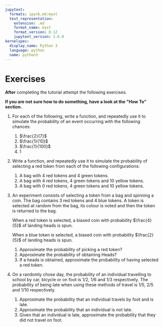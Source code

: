 ```yaml
---
jupytext:
  formats: ipynb,md:myst
  text_representation:
    extension: .md
    format_name: myst
    format_version: 0.12
    jupytext_version: 1.6.0
kernelspec:
  display_name: Python 3
  language: python
  name: python3
---
```


# Exercises

**After** completing the tutorial attempt the following exercises.

**If you are not sure how to do something, have a look at the "How To" section.**

1. For each of the following, write a function, and repeatedly use it to simulate
   the probability of an event occurring with the following chances:
   1. $\frac{2}{7}$
   2. $\frac{1}{10}$
   3. $\frac{1}{100}$
   4. $1$
2. Write a function, and repeatedly use it to simulate the probability of
   selecting a red token from each of the following configurations:
   1. A bag with 4 red tokens and 4 green tokens.
   2. A bag with 4 red tokens, 4 green tokens and 10 yellow tokens.
   3. A bag with 0 red tokens, 4 green tokens and 10 yellow tokens.
3. An experiment consists of selecting a token from a bag and spinning a coin. The bag contains 3 red tokens and 4 blue tokens. A token is selected at random from the bag, its colour is noted and then the token is returned to the bag.

   When a red token is selected, a biased coin with probability $\frac{4}{5}$ of landing heads is spun.

   When a blue token is selected, a biased coin with probability $\frac{2}{5}$ of landing heads is spun.

   1. Approximate the probability of picking a red token?
   2. Approximate the probability of obtaining Heads?
   3. If a heads is obtained, approximate the probability of having selected a red token.

4. On a randomly chose day, the probability of an individual travelling to school by car, bicycle or on foot is $1/2$, $1/6$ and $1/3$ respectively. The probability of being late when using these methods of travel is $1/5$, $2/5$ and $1/10$ respectively.

   1. Approximate the probability that an individual travels by foot and is late.
   2. Approximate the probability that an individual is not late.
   3. Given that an individual is late, approximate the probability that they did not travel on foot.

